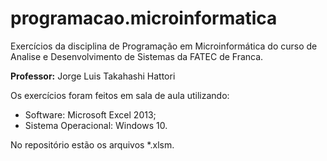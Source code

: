 # programacao.microinformatica
Exercícios da disciplina de Programação em Microinformática do curso de Analise e Desenvolvimento de Sistemas da FATEC de Franca.

**Professor:** Jorge Luis Takahashi Hattori

Os exercícios foram feitos em sala de aula utilizando:
- Software: Microsoft Excel 2013;
- Sistema Operacional: Windows 10.

No repositório estão os arquivos \*.xlsm.
